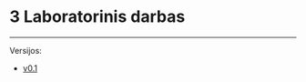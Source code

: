 # 3 Laboratorinis darbas
---

Versijos:
* [v0.1](https://github.com/Rusliz/3-darbas/blob/v0.1/main.cpp)
